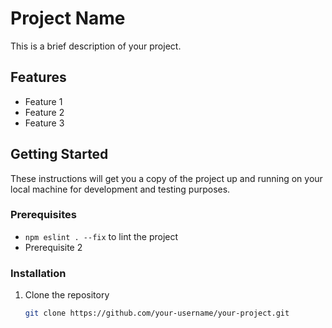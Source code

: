 # Project Name

This is a brief description of your project.

## Features

- Feature 1
- Feature 2
- Feature 3

## Getting Started

These instructions will get you a copy of the project up and running on your local machine for development and testing purposes.

### Prerequisites

- `npm eslint . --fix` to lint the project
- Prerequisite 2

### Installation

1. Clone the repository
   ```bash
   git clone https://github.com/your-username/your-project.git